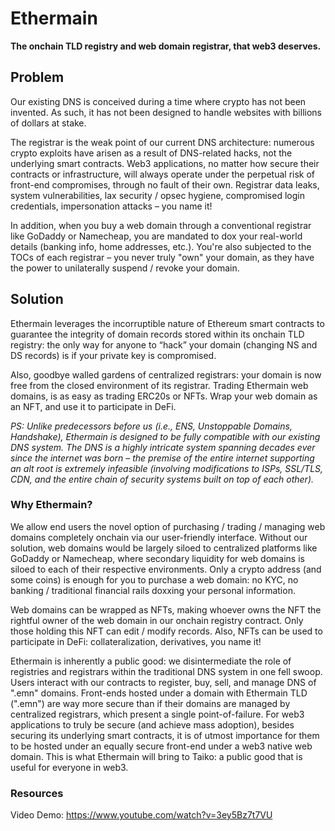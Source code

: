 # Ethermain
**The onchain TLD registry and web domain registrar, that web3 deserves.**

## Problem
Our existing DNS is conceived during a time where crypto has not been invented. As such, it has not been designed to handle websites with billions of dollars at stake.

The registrar is the weak point of our current DNS architecture: numerous crypto exploits have arisen as a result of DNS-related hacks, not the underlying smart contracts. Web3 applications, no matter how secure their contracts or infrastructure, will always operate under the perpetual risk of front-end compromises, through no fault of their own. Registrar data leaks, system vulnerabilities, lax security / opsec hygiene, compromised login credentials, impersonation attacks – you name it!

In addition, when you buy a web domain through a conventional registrar like GoDaddy or Namecheap, you are mandated to dox your real-world details (banking info, home addresses, etc.). You're also subjected to the TOCs of each registrar – you never truly "own" your domain, as they have the power to unilaterally suspend / revoke your domain.

## Solution
Ethermain leverages the incorruptible nature of Ethereum smart contracts to guarantee the integrity of domain records stored within its onchain TLD registry: the only way for anyone to “hack” your domain (changing NS and DS records) is if your private key is compromised.

Also, goodbye walled gardens of centralized registrars: your domain is now free from the closed environment of its registrar. Trading Ethermain web domains, is as easy as trading ERC20s or NFTs. Wrap your web domain as an NFT, and use it to participate in DeFi.

*PS: Unlike predecessors before us (i.e., ENS, Unstoppable Domains, Handshake), Ethermain is designed to be fully compatible with our existing DNS system. The DNS is a highly intricate system spanning decades ever since the internet was born – the premise of the entire internet supporting an alt root is extremely infeasible (involving modifications to ISPs, SSL/TLS, CDN, and the entire chain of security systems built on top of each other).*

### Why Ethermain?
We allow end users the novel option of purchasing / trading / managing web domains completely onchain via our user-friendly interface. Without our solution, web domains would be largely siloed to centralized platforms like GoDaddy or Namecheap, where secondary liquidity for web domains is siloed to each of their respective environments. Only a crypto address (and some coins) is enough for you to purchase a web domain: no KYC, no banking / traditional financial rails doxxing your personal information.

Web domains can be wrapped as NFTs, making whoever owns the NFT the rightful owner of the web domain in our onchain registry contract. Only those holding this NFT can edit / modify records. Also, NFTs can be used to participate in DeFi: collateralization, derivatives, you name it!

Ethermain is inherently a public good: we disintermediate the role of registries and registrars within the traditional DNS system in one fell swoop. Users interact with our contracts to register, buy, sell, and manage DNS of ".emn" domains. Front-ends hosted under a domain with Ethermain TLD (".emn") are way more secure than if their domains are managed by centralized registrars, which present a single point-of-failure. For web3 applications to truly be secure (and achieve mass adoption), besides securing its underlying smart contracts, it is of utmost importance for them to be hosted under an equally secure front-end under a web3 native web domain.  This is what Ethermain will bring to Taiko: a public good that is useful for everyone in web3.

### Resources
Video Demo: https://www.youtube.com/watch?v=3ey5Bz7t7VU
